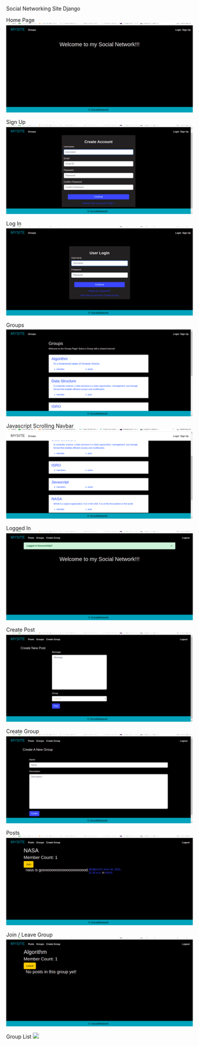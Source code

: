 Social Networking Site 
Django


Home Page
![](Screenshot/1Home.png)


Sign Up
![](Screenshot/2SignUp.png)


Log In
![](Screenshot/3LogIn.png)


Groups
![](Screenshot/4Groups.png)


Javascript Scrolling Navbar
![](Screenshot/5NavbarWithScroll.png)


Logged In
![](Screenshot/6LoggedIn.png)


Create Post
![](Screenshot/7PostCreate.png)


Create Group
![](Screenshot/8GroupCreate.png)


Posts
![](Screenshot/91Post.png)


Join / Leave Group
![](Screenshot/92Join_leave.png)


Group List
![](Screenshot/9GroupList.png)
